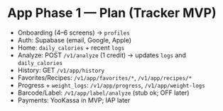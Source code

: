 # App Phase 1 — Plan (Tracker MVP)

- Onboarding (4–6 screens) → `profiles`
- Auth: Supabase (email, Google, Apple)
- Home: `daily_calories` + recent `logs`
- Analyze: POST `/v1/analyze` (1 credit) → updates `logs` and `daily_calories`
- History: GET `/v1/app/history`
- Favorites/Recipes: `/v1/app/favorites/*`, `/v1/app/recipes/*`
- Progress + `weight_logs`: `/v1/app/progress`, `/v1/app/weight-logs`
- Barcode/Label: `/v1/app/label/analyze` (stub ok; OFF later)
- Payments: YooKassa in MVP; IAP later
